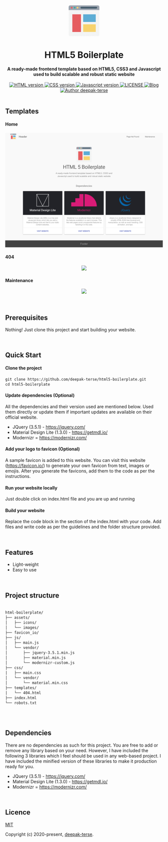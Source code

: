 <p align="center"><img width="100"src="/favicon_io/android-chrome-512x512.png"></p>

<h1 align="center"><strong>HTML5 Boilerplate</strong></h1>

<div align="center">
  <strong>
    A ready-made frontend template based on HTML5, CSS3 and Javascript used to build scalable and robust static website
  </strong>
</div>

<br>

<div align="center">
  <a href="https://nodejs.org/en/">
    <img src="https://img.shields.io/badge/HTML-5-orange.svg" alt="HTML version">
  </a>
  <a href="https://nodejs.org/en/">
    <img src="https://img.shields.io/badge/CSS-3-blue.svg" alt="CSS version">
  </a>
  <a href="https://nodejs.org/en/">
    <img src="https://img.shields.io/badge/Javascript-1.8.5-yellow.svg" alt="Javascript version">
  </a>
  <a href="https://github.com/deepak-terse/it-wasnt-me">
    <img src="https://img.shields.io/badge/License-MIT-green.svg" alt="LICENSE">
  </a>
  <a href="https://medium.com/@iamdeepakterse">
    <img src="https://img.shields.io/badge/Blog-medium-darkgreen" alt="Blog">
  </a>
  <a href="https://github.com/deepak-terse"><img src="https://img.shields.io/badge/Author-deepak--terse-blue" alt="Author deepak-terse"></a>
</div>

<br>

## Templates

#### Home
<p align="center"><img src="/docs/home.png"></p>

#### 404
<p align="center"><img src="/docs/404.gif"></p>

#### Maintenance
<p align="center"><img src="/docs/maintenance.gif"></p>

<br>

## Prerequisites
Nothing! Just clone this project and start building your website.

<br>

## Quick Start

#### Clone the project
```
git clone https://github.com/deepak-terse/html5-boilerplate.git
cd html5-boilerplate
```

#### Update dependencies (Optional)
All the dependencies and their version used are mentioned below. Used them directly or update them if important updates are available on their official website. 
- JQuery (3.5.1) - https://jquery.com/
- Material Design Lite (1.3.0) - https://getmdl.io/
- Modernizr = https://modernizr.com/


#### Add your logo to favicon (Optional)
A sample favicon is added to this website. You can visit this website (https://favicon.io/) to generate your own favicon from text, images or emojis. After you generate the favicons, add them to the code as per the instructions.

#### Run your website locally
Just double click on index.html file and you are up and running

#### Build your website
Replace the code block in the <body> section of the index.html with your code.
Add files and write code as per the guidelines and the folder structure provided.

<br>

## Features
* Light-weight
* Easy to use

<br>

## Project structure
<pre>
<code>
html-boilerplate/
├── assets/
│   ├── icons/
│   └── images/
├── favicon_io/
├── js/
│   ├── main.js
│   └── vendor/
│       ├── jquery-3.5.1.min.js
│       ├── material.min.js
│       └── modernizr-custom.js
├── css/
|   ├── main.css
│   └── vendor/
│       └── material.min.css
├── templates/
|   └── 404.html
├── index.html
└── robots.txt
</code>
</pre>

<br>

## Dependencies
There are no dependencies as such for this project. You are free to add or remove any library based on your need. However, I have included the following 3 libraries which I feel should be used in any web-based project. I have included the minified version of these libraries to make it production ready for you.

* JQuery (3.5.1) - https://jquery.com/
* Material Design Lite (1.3.0) - https://getmdl.io/
* Modernizr = https://modernizr.com/

<br>

## Licence

[MIT](https://opensource.org/licenses/MIT)

Copyright (c) 2020-present, [deepak-terse](https://github.com/deepak-terse).

